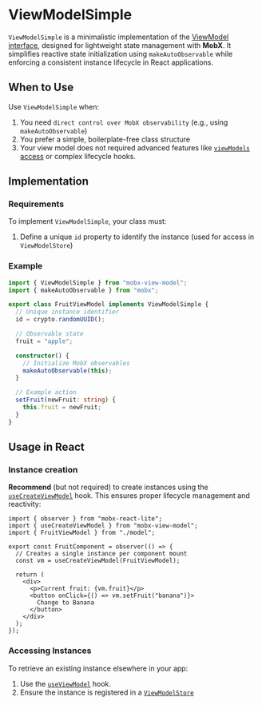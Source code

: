 # ViewModelSimple  

`ViewModelSimple` is a minimalistic implementation of the [ViewModel interface](/api/view-models/interface), designed for lightweight state management with **MobX**. It simplifies reactive state initialization using `makeAutoObservable` while enforcing a consistent instance lifecycle in React applications.  

## When to Use  
Use `ViewModelSimple` when:   
1. You need `direct control over MobX observability` (e.g., using `makeAutoObservable`)  
2. You prefer a simple, boilerplate-free class structure  
3. Your view model does not required advanced features like [`viewModels` access](/api/view-models/base-implementation.html#viewmodels) or complex lifecycle hooks.  

## Implementation  

### Requirements   
To implement `ViewModelSimple`, your class must:   
1. Define a unique `id` property to identify the instance (used for access in `ViewModelStore`)   


### Example   
```ts
import { ViewModelSimple } from "mobx-view-model";
import { makeAutoObservable } from "mobx";

export class FruitViewModel implements ViewModelSimple {
  // Unique instance identifier
  id = crypto.randomUUID(); 

  // Observable state
  fruit = "apple";

  constructor() {
    // Initialize MobX observables
    makeAutoObservable(this);
  }

  // Example action
  setFruit(newFruit: string) {
    this.fruit = newFruit;
  }
}
```

## Usage in React  

### Instance creation  

**Recommend** (but not required) to create instances using the [`useCreateViewModel`](/react/api/use-create-view-model) hook. This ensures proper lifecycle management and reactivity:   

```tsx
import { observer } from "mobx-react-lite";
import { useCreateViewModel } from "mobx-view-model";
import { FruitViewModel } from "./model";

export const FruitComponent = observer(() => {
  // Creates a single instance per component mount
  const vm = useCreateViewModel(FruitViewModel);

  return (
    <div>
      <p>Current fruit: {vm.fruit}</p>
      <button onClick={() => vm.setFruit("banana")}>
        Change to Banana
      </button>
    </div>
  );
});
```

### Accessing Instances  
To retrieve an existing instance elsewhere in your app:  
1. Use the [`useViewModel`](/react/api/use-view-model) hook.  
2. Ensure the instance is registered in a [`ViewModelStore`](/api/view-model-store/overview)  

